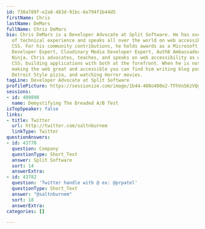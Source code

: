 ```yaml
---
id: 730a789f-e2a8-483d-91bc-6e794f1b44d5
firstName: Chris
lastName: DeMars
fullName: Chris DeMars
bio: Chris DeMars is a Developer Advocate at Split Software. He has over 20 years
  of technical experience and speaks all over the world on web accessibility, and
  CSS. For his community contributions, he holds awards as a Microsoft MVP, Google
  Developer Expert, Cloudinary Media Developer Expert, Auth0 Ambassador, and Progress
  Ninja. Chris advocates, teaches, and speaks on web accessibility as well as modern
  CSS; building applications with both at the forefront. When he is not working on
  making the web great and accessible you can find him writing blog posts, rating
  Detroit Style pizza, and watching Horror movies.
tagLine: Developer Advocate at Split Software
profilePicture: https://sessionize.com/image/1b44-400o400o2-TFhVoSKzVQg37sqmmSvA3v.jpg
sessions:
- id: 409898
  name: Demystifying The Dreaded A/B Test
isTopSpeaker: false
links:
- title: Twitter
  url: http://twitter.com/saltnburnem
  linkType: Twitter
questionAnswers:
- id: 43778
  question: Company
  questionType: Short_Text
  answer: Split Software
  sort: 14
  answerExtra: 
- id: 43782
  question: 'Twitter handle with @ ex: @prpatel'
  questionType: Short_Text
  answer: "@saltnburnem"
  sort: 18
  answerExtra: 
categories: []

---
```

